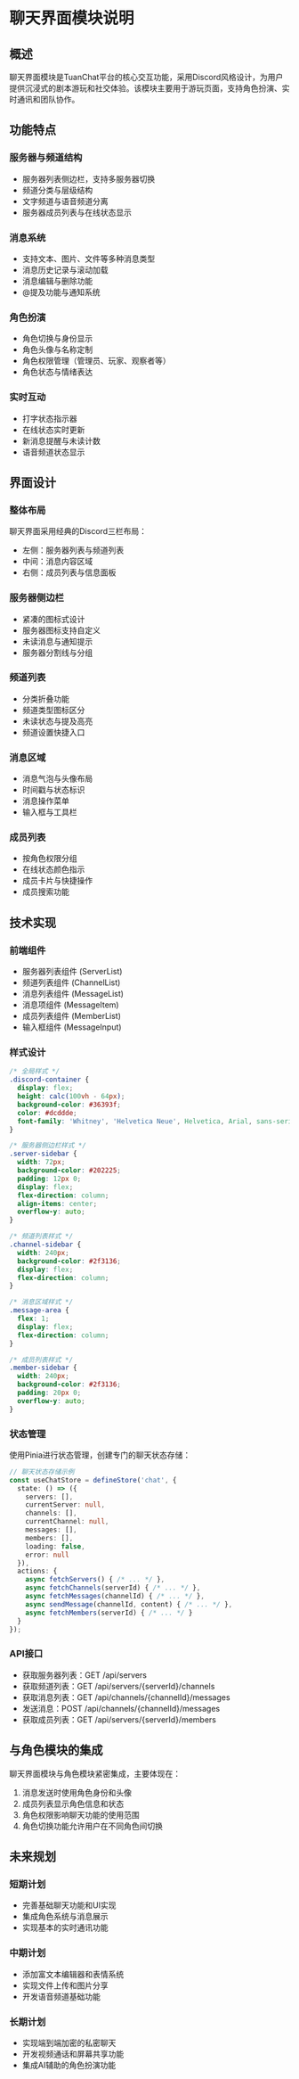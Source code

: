 # 聊天界面模块说明

## 概述

聊天界面模块是TuanChat平台的核心交互功能，采用Discord风格设计，为用户提供沉浸式的剧本游玩和社交体验。该模块主要用于游玩页面，支持角色扮演、实时通讯和团队协作。

## 功能特点

### 服务器与频道结构

- 服务器列表侧边栏，支持多服务器切换
- 频道分类与层级结构
- 文字频道与语音频道分离
- 服务器成员列表与在线状态显示

### 消息系统

- 支持文本、图片、文件等多种消息类型
- 消息历史记录与滚动加载
- 消息编辑与删除功能
- @提及功能与通知系统

### 角色扮演

- 角色切换与身份显示
- 角色头像与名称定制
- 角色权限管理（管理员、玩家、观察者等）
- 角色状态与情绪表达

### 实时互动

- 打字状态指示器
- 在线状态实时更新
- 新消息提醒与未读计数
- 语音频道状态显示

## 界面设计

### 整体布局

聊天界面采用经典的Discord三栏布局：

- 左侧：服务器列表与频道列表
- 中间：消息内容区域
- 右侧：成员列表与信息面板

### 服务器侧边栏

- 紧凑的图标式设计
- 服务器图标支持自定义
- 未读消息与通知提示
- 服务器分割线与分组

### 频道列表

- 分类折叠功能
- 频道类型图标区分
- 未读状态与提及高亮
- 频道设置快捷入口

### 消息区域

- 消息气泡与头像布局
- 时间戳与状态标识
- 消息操作菜单
- 输入框与工具栏

### 成员列表

- 按角色权限分组
- 在线状态颜色指示
- 成员卡片与快捷操作
- 成员搜索功能

## 技术实现

### 前端组件

- 服务器列表组件 (ServerList)
- 频道列表组件 (ChannelList)
- 消息列表组件 (MessageList)
- 消息项组件 (MessageItem)
- 成员列表组件 (MemberList)
- 输入框组件 (MessageInput)

### 样式设计

```css
/* 全局样式 */
.discord-container {
  display: flex;
  height: calc(100vh - 64px);
  background-color: #36393f;
  color: #dcddde;
  font-family: 'Whitney', 'Helvetica Neue', Helvetica, Arial, sans-serif;
}

/* 服务器侧边栏样式 */
.server-sidebar {
  width: 72px;
  background-color: #202225;
  padding: 12px 0;
  display: flex;
  flex-direction: column;
  align-items: center;
  overflow-y: auto;
}

/* 频道列表样式 */
.channel-sidebar {
  width: 240px;
  background-color: #2f3136;
  display: flex;
  flex-direction: column;
}

/* 消息区域样式 */
.message-area {
  flex: 1;
  display: flex;
  flex-direction: column;
}

/* 成员列表样式 */
.member-sidebar {
  width: 240px;
  background-color: #2f3136;
  padding: 20px 0;
  overflow-y: auto;
}
```

### 状态管理

使用Pinia进行状态管理，创建专门的聊天状态存储：

```typescript
// 聊天状态存储示例
const useChatStore = defineStore('chat', {
  state: () => ({
    servers: [],
    currentServer: null,
    channels: [],
    currentChannel: null,
    messages: [],
    members: [],
    loading: false,
    error: null
  }),
  actions: {
    async fetchServers() { /* ... */ },
    async fetchChannels(serverId) { /* ... */ },
    async fetchMessages(channelId) { /* ... */ },
    async sendMessage(channelId, content) { /* ... */ },
    async fetchMembers(serverId) { /* ... */ }
  }
});
```

### API接口

- 获取服务器列表：GET /api/servers
- 获取频道列表：GET /api/servers/{serverId}/channels
- 获取消息列表：GET /api/channels/{channelId}/messages
- 发送消息：POST /api/channels/{channelId}/messages
- 获取成员列表：GET /api/servers/{serverId}/members

## 与角色模块的集成

聊天界面模块与角色模块紧密集成，主要体现在：

1. 消息发送时使用角色身份和头像
2. 成员列表显示角色信息和状态
3. 角色权限影响聊天功能的使用范围
4. 角色切换功能允许用户在不同角色间切换

## 未来规划

### 短期计划

- 完善基础聊天功能和UI实现
- 集成角色系统与消息展示
- 实现基本的实时通讯功能

### 中期计划

- 添加富文本编辑器和表情系统
- 实现文件上传和图片分享
- 开发语音频道基础功能

### 长期计划

- 实现端到端加密的私密聊天
- 开发视频通话和屏幕共享功能
- 集成AI辅助的角色扮演功能